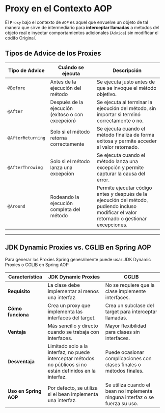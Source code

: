 # Proxy en el Contexto AOP

El `Proxy` bajo el contexto de `AOP` es aquel que envuelve un objeto de tal manera que sirve de intermediario para **interceptar llamadas** a métodos del objeto real e inyectar comportamientos adicionales (`Advice`) sin modificar el códifo Original. 

## Tipos de Advice de los Proxies

| Tipo de Advice       | Cuándo se ejecuta                                   | Descripción                                                                                  |
|----------------------|-----------------------------------------------------|----------------------------------------------------------------------------------------------|
| `@Before`            | Antes de la ejecución del método                    | Se ejecuta justo antes de que se invoque el método objetivo.                                 |
| `@After`             | Después de la ejecución (exitoso o con excepción)     | Se ejecuta al terminar la ejecución del método, sin importar si terminó correctamente o no.   |
| `@AfterReturning`    | Solo si el método retorna correctamente             | Se ejecuta cuando el método finaliza de forma exitosa y permite acceder al valor retornado.     |
| `@AfterThrowing`     | Solo si el método lanza una excepción               | Se ejecuta cuando el método lanza una excepción y permite capturar la causa del error.         |
| `@Around`            | Rodeando la ejecución completa del método          | Permite ejecutar código antes y después de la ejecución del método, pudiendo incluso modificar el valor retornado o gestionar excepciones. |

---


## JDK Dynamic Proxies vs. CGLIB en Spring AOP
Para generar los Proxies Spring generalmente puede usar JDK Dynamic Proxies o CGLIB en Spring AOP

| Característica               | JDK Dynamic Proxies                                  | CGLIB                                             |
|------------------------------|------------------------------------------------------|---------------------------------------------------|
| **Requisito**                | La clase debe implementar al menos una interfaz.     | No se requiere que la clase implemente interfaces.|
| **Cómo funciona**            | Crea un proxy que implementa las interfaces del target.| Crea un subclase del target para interceptar llamadas.|
| **Ventaja**                  | Más sencillo y directo cuando se trabaja con interfaces.| Mayor flexibilidad para clases sin interfaces.     |
| **Desventaja**               | Limitado solo a la interfaz, no puede interceptar métodos no públicos si no están definidos en la interfaz. | Puede ocasionar complicaciones con clases finales o métodos finales. |
| **Uso en Spring AOP**        | Por defecto, se utiliza si el bean implementa una interfaz. | Se utiliza cuando el bean no implementa ninguna interfaz o se fuerza su uso.|
